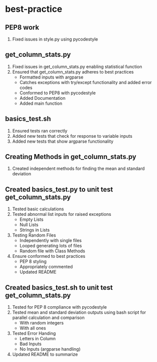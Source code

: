 # best-practice
## PEP8 work

1. Fixed issues in style.py using pycodestyle 


## get_column_stats.py

1. Fixed issues in get_column_stats.py enabling statistical function
2. Ensured that get_column_stats.py adheres to best practices
    - Formatted inputs with argparse
    - Catches exceptions with try/except functionality and added error codes
    - Conformed to PEP8 with pycodestyle
    - Added Documentation
    - Added main function


## basics_test.sh

1. Ensured tests ran correctly
2. Added new tests that check for response to variable inputs
3. Added new tests that show argparse functionality

## Creating Methods in get_column_stats.py

1. Created independent methods for finding the mean and standard deviation

## Created basics_test.py to unit test get_column_stats.py

1. Tested basic calculations
2. Tested abnormal list inputs for raised exceptions
    - Empty Lists
    - Null Lists
    - Strings in Lists
3. Testing Random Files
    - Independently with single files
    - Looped generating lots of files
    - Random file with Class Methods
4. Ensure conformed to best practices
    - PEP 8 styling
    - Appropriately commented
    - Updated README

## Created basics_test.sh to unit test get_column_stats.py
 
 1. Tested for PEP 8 compliance with pycodestyle
 2. Tested mean and standard deviation outputs using bash script for parallel calculation and comparison
    - With random integers
    - With all ones
 3. Tested Error Handing
    - Letters in Column
    - Bad Inputs
    - No Inputs (argparse handling)
 4. Updated README to summarize
    






